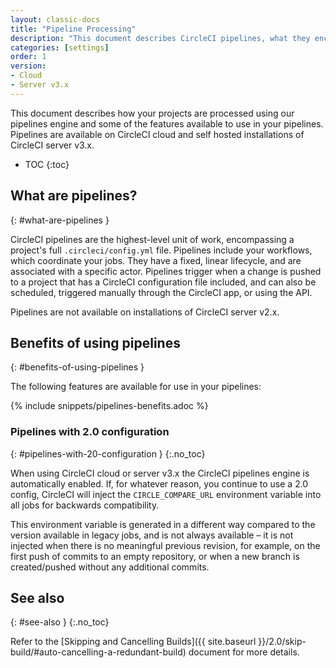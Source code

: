 ```yaml
---
layout: classic-docs
title: "Pipeline Processing"
description: "This document describes CircleCI pipelines, what they encompass, and some features available to use in your pipelines"
categories: [settings]
order: 1
version:
- Cloud
- Server v3.x
---
```


This document describes how your projects are processed using our pipelines engine and some of the features available to use in your pipelines. Pipelines are available on CircleCI cloud and self hosted installations of CircleCI server v3.x.

* TOC
{:toc}

## What are pipelines?
{: #what-are-pipelines }

CircleCI pipelines are the highest-level unit of work, encompassing a project's full `.circleci/config.yml` file. Pipelines include your workflows, which coordinate your jobs. They have a fixed, linear lifecycle, and are associated with a specific actor. Pipelines trigger when a change is pushed to a project that has a CircleCI configuration file included, and can also be scheduled, triggered manually through the CircleCI app, or using the API.

Pipelines are not available on installations of CircleCI server v2.x.

## Benefits of using pipelines
{: #benefits-of-using-pipelines }

The following features are available for use in your pipelines:

{% include snippets/pipelines-benefits.adoc %}

### Pipelines with 2.0 configuration
{: #pipelines-with-20-configuration }
{:.no_toc}

When using CircleCI cloud or server v3.x the CircleCI pipelines engine is automatically enabled. If, for whatever reason, you continue to use a 2.0 config, CircleCI will inject the `CIRCLE_COMPARE_URL` environment variable into all jobs for backwards compatibility.

This environment variable is generated in a different way compared to the version available in legacy jobs, and is not always available – it is not injected when there is no meaningful previous revision, for example, on the first push of commits to an empty repository, or when a new branch is created/pushed without any additional commits.

## See also
{: #see-also }
{:.no_toc}

Refer to the [Skipping and Cancelling Builds]({{ site.baseurl }}/2.0/skip-build/#auto-cancelling-a-redundant-build) document for more details.
